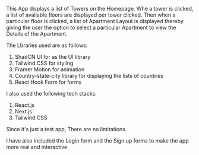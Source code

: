 This App displays a list of Towers on the Homepage. Whe a tower is clicked, a list of available floors are displayed per tower clicked. Then when a particular floor is clicked, a list of Apartment Layout is displayed thereby giving the user the option to select a particular Apartment to view the Details of the Apartment.

The Lbraries used are as follows:

1. ShadCN UI for as the UI library
2. Tailwind CSS for styling
3. Framer Motion for animation
4. Country-state-city library for displaying the lists of countries
5. React Hook Form for forms

I also used the following tech stacks:
1. React.js
2. Next.js
3. Tailwind CSS

Since it's just a test app, There are no limitations.

I have also included the Login form and the Sign up forms to make the app more real and interactive